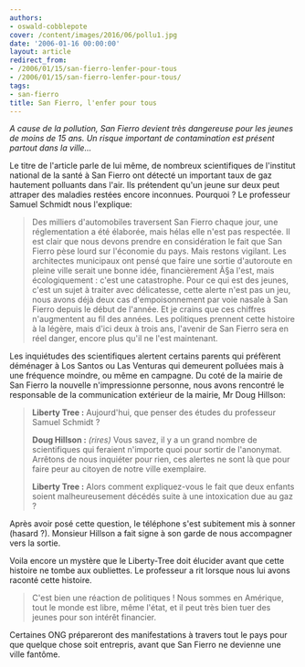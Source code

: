 ```yaml
---
authors:
- oswald-cobblepote
cover: /content/images/2016/06/pollu1.jpg
date: '2006-01-16 00:00:00'
layout: article
redirect_from:
- /2006/01/15/san-fierro-lenfer-pour-tous
- /2006/01/15/san-fierro-lenfer-pour-tous/
tags:
- san-fierro
title: San Fierro, l'enfer pour tous
---
```



_A cause de la pollution, San Fierro devient très dangereuse pour les jeunes de moins de 15 ans. Un risque important de contamination est présent partout dans la ville..._

Le titre de l'article parle de lui même, de nombreux scientifiques de l'institut national de la santé à San Fierro ont détecté un important taux de gaz hautement polluants dans l'air. Ils prétendent qu'un jeune sur deux peut attraper des maladies restées encore inconnues. Pourquoi ? Le professeur Samuel Schmidt nous l'explique:

> Des milliers d'automobiles traversent San Fierro chaque jour, une réglementation a été élaborée, mais hélas elle n'est pas respectée. Il est clair que nous devons prendre en considération le fait que San Fierro pèse lourd sur l'économie du pays. Mais restons vigilant. Les architectes municipaux ont pensé que faire une sortie d'autoroute en pleine ville serait une bonne idée, financièrement Ã§a l'est, mais écologiquement : c'est une catastrophe. Pour ce qui est des jeunes, c'est un sujet à traiter avec délicatesse, cette alerte n'est pas un jeu, nous avons déjà deux cas d'empoisonnement par voie nasale à San Fierro depuis le début de l'année. Et je crains que ces chiffres n'augmentent au fil des années. Les politiques prennent cette histoire à la légère, mais d'ici deux à trois ans, l'avenir de San Fierro sera en réel danger, encore plus qu'il ne l'est maintenant.

Les inquiétudes des scientifiques alertent certains parents qui préfèrent déménager à Los Santos ou Las Venturas qui demeurent polluées mais à une fréquence moindre, ou même en campagne. Du coté de la mairie de San Fierro la nouvelle n'impressionne personne, nous avons rencontré le responsable de la communication extérieur de la mairie, Mr Doug Hillson:

> **Liberty Tree :** Aujourd'hui, que penser des études du professeur Samuel Schmidt ?
> 
> **Doug Hillson :** _(rires)_ Vous savez, il y a un grand nombre de scientifiques qui feraient n'importe quoi pour sortir de l'anonymat. Arrêtons de nous inquiéter pour rien, ces alertes ne sont là que pour faire peur au citoyen de notre ville exemplaire.
> 
> **Liberty Tree :** Alors comment expliquez-vous le fait que deux enfants soient malheureusement décédés suite à une intoxication due au gaz ?

Après avoir posé cette question, le téléphone s'est subitement mis à sonner (hasard ?). Monsieur Hillson a fait signe à son garde de nous accompagner vers la sortie.

Voila encore un mystère que le Liberty-Tree doit élucider avant que cette histoire ne tombe aux oubliettes. Le professeur a rit lorsque nous lui avons raconté cette histoire.

> C'est bien une réaction de politiques ! Nous sommes en Amérique, tout le monde est libre, même l'état, et il peut très bien tuer des jeunes pour son intérêt financier.

Certaines ONG prépareront des manifestations à travers tout le pays pour que quelque chose soit entrepris, avant que San Fierro ne devienne une ville fantôme.